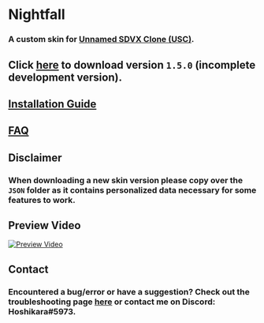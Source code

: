# Nightfall

### A custom skin for [Unnamed SDVX Clone (USC)](https://github.com/Drewol/unnamed-sdvx-clone).

## Click [here](https://github.com/Hoshikara/Nightfall/archive/refs/heads/1.5.0.zip) to download version `1.5.0` (incomplete development version).

## [Installation Guide](https://youtu.be/Hqxcwzge06I)

## [FAQ](https://github.com/Hoshikara/Nightfall/wiki/FAQ)

## Disclaimer
### When downloading a new skin version please copy over the `JSON` folder as it contains personalized data necessary for some features to work.

## Preview Video
[![Preview Video](https://images2.imgbox.com/cd/f0/iTKcCn4h_o.png)](https://www.youtube.com/watch?v=HDeC9cX2pk8)

## Contact
### Encountered a bug/error or have a suggestion? Check out the troubleshooting  page [**here**](https://github.com/Hoshikara/Nightfall/wiki/Troubleshooting) or contact me on Discord: Hoshikara#5973.
